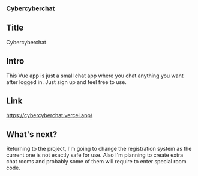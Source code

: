 ### Cybercyberchat

## Title
Cybercyberchat

## Intro
This Vue app is just a small chat app where you chat anything you want after logged in. Just sign up and feel free to use.

## Link
https://cybercyberchat.vercel.app/

## What's next?
Returning to the project, I'm going to change the registration system as the current one is not exactly safe for use. Also I'm planning to create extra chat rooms and probably some of them will require to enter special room code.
